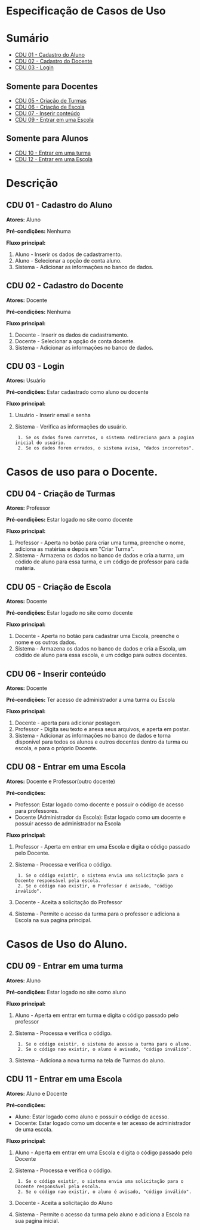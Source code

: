 # **Especificação de Casos de Uso**

# Sumário

- [CDU 01 - Cadastro do Aluno](#CDU-01---Cadastro-do-Aluno)
- [CDU 02 - Cadastro do Docente](#CDU-02---Cadastro-do-Docente)
- [CDU 03 - Login](#CDU-03---Login)

## Somente para Docentes
- [CDU 05 - Criação de Turmas](#CDU-05---Criação-de-Turmas)
- [CDU 06 - Criação de Escola](#CDU-)
- [CDU 07 - Inserir conteúdo](#CDU-07---Inserir-conteúdo)
- [CDU 09 - Entrar em uma Escola](#CDU-09---Entrar-em-uma-Escola)

## Somente para Alunos
- [CDU 10 - Entrar em uma turma](#CDU-10---Entrar-em-uma-turma)
- [CDU 12 - Entrar em uma Escola](#CDU-12---Entrar-em-uma-Escola)


# Descrição
## CDU 01 - Cadastro do Aluno
**Atores:** Aluno

**Pré-condições:** Nenhuma

**Fluxo principal:**
1. Aluno - Inserir os dados de cadastramento.
2. Aluno - Selecionar a opção de conta aluno.
3. Sistema - Adicionar as informações no banco de dados.

## CDU 02 - Cadastro do Docente
**Atores:** Docente

**Pré-condições:** Nenhuma

**Fluxo principal:**
1. Docente - Inserir os dados de cadastramento.
2. Docente - Selecionar a opção de conta docente.
3. Sistema - Adicionar as informações no banco de dados.

## CDU 03 - Login
**Atores:** Usuário

**Pré-condições:** Estar cadastrado como aluno ou docente

**Fluxo principal:**
1. Usuário - Inserir email e senha
2. Sistema - Verifica as informações do usuário.

        1. Se os dados forem corretos, o sistema redireciona para a pagina inicial do usuário.
        2. Se os dados forem errados, o sistema avisa, "dados incorretos".


# Casos de uso para o Docente.

## CDU 04 - Criação de Turmas
**Atores:** Professor

**Pré-condições:** Estar logado no site como docente

**Fluxo principal:**
1. Professor - Aperta no botão para criar uma turma, preenche o nome, adiciona as matérias e depois em "Criar Turma".
2. Sistema - Armazena os dados no banco de dados e cria a turma, um códido de aluno para essa turma, e um código de professor para cada matéria.

## CDU 05 - Criação de Escola
**Atores:** Docente

**Pré-condições:** Estar logado no site como docente

**Fluxo principal:**
1. Docente - Aperta no botão para cadastrar uma Escola, preenche o nome e os outros dados.
2. Sistema - Armazena os dados no banco de dados e cria a Escola, um códido de aluno para essa escola, e um código para outros docentes.

## CDU 06 - Inserir conteúdo
**Atores:** Docente

**Pré-condições:** Ter acesso de administrador a uma turma ou Escola

**Fluxo principal:**
1. Docente - aperta para adicionar postagem.
2. Professor - Digita seu texto e anexa seus arquivos, e aperta em postar.
3. Sistema - Adicionar as informações no banco de dados e torna disponível para todos os alunos e outros docentes dentro da turma ou escola, e para o próprio Docente.

## CDU 08 - Entrar em uma Escola
**Atores:** Docente  e Professor(outro docente)

**Pré-condições:** 
                
- Professor: Estar logado como docente e possuir o código de acesso para professores.
- Docente (Administrador da Escola): Estar logado como um docente e possuir acesso de administrador na Escola

**Fluxo principal:**
1. Professor - Aperta em entrar em uma Escola e digita o código passado pelo Docente.
2. Sistema - Processa e verifica o código.
        
        1. Se o código existir, o sistema envia uma solicitação para o Docente responsável pela escola.
        2. Se o código nao existir, o Professor é avisado, "código inválido".
3. Docente - Aceita a solicitação do Professor
4. Sistema - Permite o acesso da turma para o professor e adiciona a Escola na sua pagina principal.

# Casos de Uso do Aluno.

## CDU 09 - Entrar em uma turma
**Atores:** Aluno

**Pré-condições:** Estar logado no site como aluno

**Fluxo principal:**
1. Aluno - Aperta em entrar em turma e digita o código passado pelo professor
2. Sistema - Processa e verifica o código.
        
        1. Se o código existir, o sistema de acesso a turma para o aluno.
        2. Se o código nao existir, o aluno é avisado, "código inválido".
3. Sistema - Adiciona a nova turma na tela de Turmas do aluno.


## CDU 11 - Entrar em uma Escola
**Atores:** Aluno e Docente

**Pré-condições:** 
                
- Aluno: Estar logado como aluno e possuir o código de acesso.
- Docente: Estar logado como um docente e ter acesso de administrador de uma escola.

**Fluxo principal:**
1. Aluno - Aperta em entrar em uma Escola e digita o código passado pelo Docente
2. Sistema - Processa e verifica o código.
        
        1. Se o código existir, o sistema envia uma solicitação para o Docente responsável pela escola.
        2. Se o código nao existir, o aluno é avisado, "código inválido".
3. Docente - Aceita a solicitação do Aluno
4. Sistema - Permite o acesso da turma pelo aluno e adiciona a Escola na sua pagina inicial.